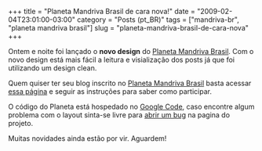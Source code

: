 +++
title = "Planeta Mandriva Brasil de cara nova!"
date = "2009-02-04T23:01:00-03:00"
category = "Posts (pt_BR)"
tags = ["mandriva-br", "planeta mandriva brasil"]
slug = "planeta-mandriva-brasil-de-cara-nova"
+++

Ontem e noite foi lançado o **novo design** do [Planeta Mandriva
Brasil](http://planeta.mandrivabrasil.org). Com o novo design está mais fácil a
leitura e visialização dos posts já que foi utilizando um design clean.

Quem quiser ter seu blog inscrito no [Planeta Mandriva
Brasil](http://planeta.mandrivabrasil.org) basta acessar [essa
página](http://code.google.com/p/planeta-mandriva-br/wiki/ComoParticipar) e
seguir as instruções para saber como participar.

O código do Planeta está hospedado no [Google
Code](http://code.google.com/p/planeta-mandriva-br/), caso encontre algum
problema com o layout sinta-se livre para [abrir um
bug](http://code.google.com/p/planeta-mandriva-br/issues/list) na pagina do
projeto.

Muitas novidades ainda estão por vir. Aguardem!
